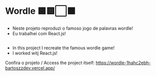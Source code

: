 # Wordle 🟩🟨⬜⬛

- Neste projeto reproduzi o famoso jogo de palavras wordle!
- Eu trabalhei com React.js!

##

- In this project I recreate the famous wordle game!
- I worked witj React.js! 

Confira o projeto / Access the project itself: https://wordle-1hahc2ebh-bartoszzdev.vercel.app/
